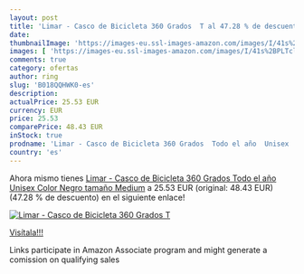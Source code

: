 ```yaml
---
layout: post
title: 'Limar - Casco de Bicicleta 360 Grados  T al 47.28 % de descuento'
date: 
thumbnailImage: 'https://images-eu.ssl-images-amazon.com/images/I/41s%2BPLTclEL._SL200_.jpg'
images: [ 'https://images-eu.ssl-images-amazon.com/images/I/41s%2BPLTclEL._SL200_.jpg' ]
comments: true
category: ofertas
author: ring
slug: 'B018QQHWK0-es'
description:
actualPrice: 25.53 EUR
currency: EUR
price: 25.53
comparePrice: 48.43 EUR
inStock: true
prodname: 'Limar - Casco de Bicicleta 360 Grados  Todo el año  Unisex  Color Negro  tamaño Medium'
country: 'es'
---
```


Ahora mismo tienes [Limar - Casco de Bicicleta 360 Grados  Todo el año  Unisex  Color Negro  tamaño Medium](https://www.amazon.es/dp/B018QQHWK0/?tag=tolees-21) a 25.53 EUR (original: 48.43 EUR) (47.28 %  de descuento) en el siguiente enlace!

[![Limar - Casco de Bicicleta 360 Grados  T](https://images-eu.ssl-images-amazon.com/images/I/41s%2BPLTclEL._SL200_.jpg)](https://www.amazon.es/dp/B018QQHWK0/?tag=tolees-21)

[Visítala!!!](https://www.amazon.es/dp/B018QQHWK0/?tag=tolees-21)

Links participate in Amazon Associate program and might generate a comission on qualifying sales
